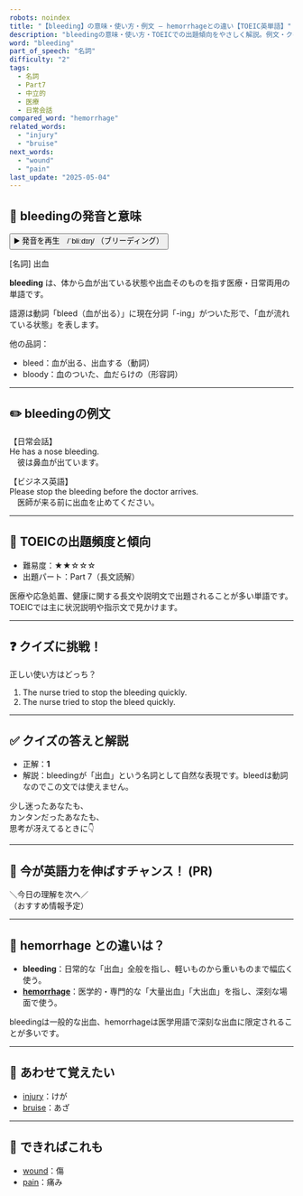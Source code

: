 ```yaml
---
robots: noindex
title: "【bleeding】の意味・使い方・例文 ― hemorrhageとの違い【TOEIC英単語】"
description: "bleedingの意味・使い方・TOEICでの出題傾向をやさしく解説。例文・クイズ付きでhemorrhageとの違いもわかりやすく学べます。"
word: "bleeding"
part_of_speech: "名詞"
difficulty: "2"
tags:
  - 名詞
  - Part7
  - 中立的
  - 医療
  - 日常会話
compared_word: "hemorrhage"
related_words:
  - "injury"
  - "bruise"
next_words:
  - "wound"
  - "pain"
last_update: "2025-05-04"
---
```


## 🔰 bleedingの発音と意味

<button class="play-audio" onclick="playTTS('bleeding')">
  <span class="play-audio-main">
    ▶️ 発音を再生　/ˈbliːdɪŋ/
  </span>
  <span class="play-audio-sub">
    （ブリーディング）
  </span>
</button>

[名詞] 出血

**bleeding** は、体から血が出ている状態や出血そのものを指す医療・日常両用の単語です。

語源は動詞「bleed（血が出る）」に現在分詞「-ing」がついた形で、「血が流れている状態」を表します。

他の品詞：  
- bleed：血が出る、出血する（動詞）
- bloody：血のついた、血だらけの（形容詞）

---

## ✏️ bleedingの例文

【日常会話】  
He has a nose bleeding.  
　彼は鼻血が出ています。

【ビジネス英語】  
Please stop the bleeding before the doctor arrives.  
　医師が来る前に出血を止めてください。

---

## 🎯 TOEICの出題頻度と傾向

- 難易度：★★☆☆☆
- 出題パート：Part 7（長文読解）

医療や応急処置、健康に関する長文や説明文で出題されることが多い単語です。TOEICでは主に状況説明や指示文で見かけます。

---

## ❓ クイズに挑戦！

正しい使い方はどっち？

1. The nurse tried to stop the bleeding quickly.  
2. The nurse tried to stop the bleed quickly.

---

## ✅ クイズの答えと解説

- 正解：**1**
- 解説：bleedingが「出血」という名詞として自然な表現です。bleedは動詞なのでこの文では使えません。

少し迷ったあなたも、  
カンタンだったあなたも、  
思考が冴えてるときに👇️

---

## 🚀 今が英語力を伸ばすチャンス！ (PR)

<div class="info-center">
＼今日の理解を次へ／<br>  
（おすすめ情報予定）
</div>

---

## 🤔  hemorrhage との違いは？

- **bleeding**：日常的な「出血」全般を指し、軽いものから重いものまで幅広く使う。
- **[hemorrhage](/word/hemorrhage)**：医学的・専門的な「大量出血」「大出血」を指し、深刻な場面で使う。

bleedingは一般的な出血、hemorrhageは医学用語で深刻な出血に限定されることが多いです。

---

## 🧩 あわせて覚えたい

- [injury](/word/injury)：けが
- [bruise](/word/bruise)：あざ

---

## 📖 できればこれも

- [wound](/word/wound)：傷
- [pain](/word/pain)：痛み

<!-- cvid: aid15_bid45 -->
